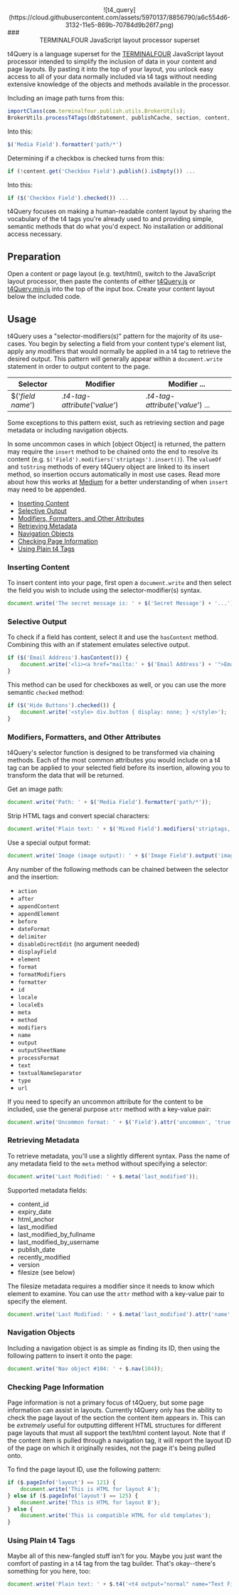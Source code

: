 <center>![t4_query](https://cloud.githubusercontent.com/assets/5970137/8856790/a6c554d6-3132-11e5-869b-70784d9b26f7.png)</center>
### <center>TERMINALFOUR JavaScript layout processor superset</center>

t4Query is a language superset for the [TERMINALFOUR](http://www.terminalfour.com/) JavaScript layout processor intended to simplify the inclusion of data in your content and page layouts. By pasting it into the top of your layout, you unlock easy access to all of your data normally included via t4 tags without needing extensive knowledge of the objects and methods available in the processor.

Including an image path turns from this:

```javascript
importClass(com.terminalfour.publish.utils.BrokerUtils);
BrokerUtils.processT4Tags(dbStatement, publishCache, section, content, language, isPreview, '<t4 type="content" name="Media Field" output="normal" modifiers="" formatter="path/*"  />');
```

Into this:

```javascript
$('Media Field').formatter('path/*')
```

Determining if a checkbox is checked turns from this:

```javascript
if (!content.get('Checkbox Field').publish().isEmpty()) ...
```

Into this:

```javascript
if ($('Checkbox Field').checked()) ...
```

t4Query focuses on making a human-readable content layout by sharing the vocabulary of the t4 tags you're already used to and providing simple, semantic methods that do what you'd expect. No installation or additional access necessary.

## Preparation

Open a content or page layout (e.g. text/html), switch to the JavaScript layout processor, then paste the contents of either [t4Query.js](https://github.com/userexec/t4Query/blob/master/t4Query.js) or [t4Query.min.js](https://github.com/userexec/t4Query/blob/master/t4Query.min.js) into the top of the input box. Create your content layout below the included code.

## Usage

t4Query uses a "selector-modifiers(s)" pattern for the majority of its use-cases. You begin by selecting a field from your content type's element list, apply any modifiers that would normally be applied in a t4 tag to retrieve the desired output. This pattern will generally appear within a `document.write` statement in order to output content to the page.

Selector | Modifier | Modifier ...
------------ | ------------- | -------------
$('*field name*') | .*t4-tag-attribute*('*value*') | .*t4-tag-attribute*('*value*') ...

Some exceptions to this pattern exist, such as retrieving section and page metadata or including navigation objects.

In some uncommon cases in which \[object Object\] is returned, the pattern may require the `insert` method to be chained onto the end to resolve its content (e.g. `$('Field').modifiers('striptags').insert()`). The `valueOf` and `toString` methods of every t4Query object are linked to its insert method, so insertion occurs automatically in most use cases. Read more about how this works at [Medium](https://medium.com/@kevincennis/object-object-things-you-didn-t-know-about-valueof-38f2a88dfb33) for a better understanding of when `insert` may need to be appended.

- [Inserting Content](#inserting)
- [Selective Output](#selective)
- [Modifiers, Formatters, and Other Attributes](#modifiers)
- [Retrieving Metadata](#metadata)
- [Navigation Objects](#navigation)
- [Checking Page Information](#pageinfo)
- [Using Plain t4 Tags](#tags)

### <a name="inserting"></a> Inserting Content

To insert content into your page, first open a `document.write` and then select the field you wish to include using the selector-modifier(s) syntax.

```javascript
document.write('The secret message is: ' + $('Secret Message') + '...');
```

### <a name="selective"></a> Selective Output

To check if a field has content, select it and use the `hasContent` method. Combining this with an if statement emulates selective output.

```javascript
if ($('Email Address').hasContent()) {
	document.write('<li><a href="mailto:' + $('Email Address') + '">Email user</a></li>');
}
```

This method can be used for checkboxes as well, or you can use the more semantic `checked` method:

```javascript
if ($('Hide Buttons').checked()) {
	document.write('<style> div.button { display: none; } </style>');
}
```

### <a name="modifiers"></a> Modifiers, Formatters, and Other Attributes

t4Query's selector function is designed to be transformed via chaining methods. Each of the most common attributes you would include on a t4 tag can be applied to your selected field before its insertion, allowing you to transform the data that will be returned.

Get an image path:

```javascript
document.write('Path: ' + $('Media Field').formatter('path/*'));
```

Strip HTML tags and convert special characters:

```javascript
document.write('Plain text: ' + $('Mixed Field').modifiers('striptags, htmlentities'));
```

Use a special output format:

```javascript
document.write('Image (image output): ' + $('Image Field').output('image'));
```

Any number of the following methods can be chained between the selector and the insertion:

- `action`
- `after`
- `appendContent`
- `appendElement`
- `before`
- `dateFormat`
- `delimiter`
- `disableDirectEdit` (no argument needed)
- `displayField`
- `element`
- `format`
- `formatModifiers`
- `formatter`
- `id`
- `locale`
- `localeEs`
- `meta`
- `method`
- `modifiers`
- `name`
- `output`
- `outputSheetName`
- `processFormat`
- `text`
- `textualNameSeparator`
- `type`
- `url`

If you need to specify an uncommon attribute for the content to be included, use the general purpose `attr` method with a key-value pair:

```javascript
document.write('Uncommon format: ' + $('Field').attr('uncommon', 'true'));
```

### <a name="metadata"></a> Retrieving Metadata

To retrieve metadata, you'll use a slightly different syntax. Pass the name of any metadata field to the `meta` method without specifying a selector:

```javascript
document.write('Last Modified: ' + $.meta('last_modified'));
```

Supported metadata fields:
- content_id
- expiry_date
- html_anchor
- last_modified
- last_modified_by_fullname
- last_modified_by_username
- publish_date
- recently_modified
- version
- filesize (see below)

The filesize metadata requires a modifier since it needs to know which element to examine. You can use the `attr` method with a key-value pair to specify the element.

```javascript
document.write('Last Modified: ' + $.meta('last_modified').attr('name', 'Text Field'));
```


### <a name="navigation"></a> Navigation Objects

Including a navigation object is as simple as finding its ID, then using the following pattern to insert it onto the page:

```javascript
document.write('Nav object #104: ' + $.nav(104));
```

### <a name="pageinfo"></a> Checking Page Information

Page information is not a primary focus of t4Query, but some page information can assist in layouts. Currently t4Query only has the ability to check the page layout of the section the content item appears in. This can be *extremely* useful for outputting different HTML structures for different page layouts that must all support the text/html content layout. Note that if the content item is pulled through a navigation tag, it will report the layout ID of the page on which it originally resides, not the page it's being pulled onto.

To find the page layout ID, use the following pattern:

```javascript
if ($.pageInfo('layout') == 121) {
	document.write('This is HTML for layout A');
} else if ($.pageInfo('layout') == 125) {
    document.write('This is HTML for layout B');
} else {
	document.write('This is compatible HTML for old templates');
}
```

### <a name="tags"></a> Using Plain t4 Tags

Maybe all of this new-fangled stuff isn't for you. Maybe you just want the comfort of pasting in a t4 tag from the tag builder. That's okay--there's something for you here, too:

```javascript
document.write('Plain text: ' + $.t4('<t4 output="normal" name="Text Field" modifiers="" />'));
```
